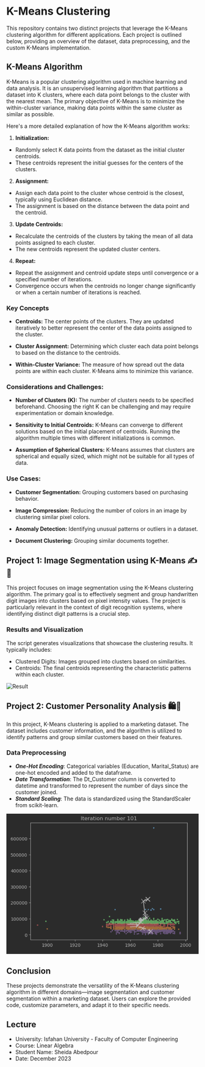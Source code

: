 
# K-Means Clustering

This repository contains two distinct projects that leverage the K-Means clustering algorithm for different applications. Each project is outlined below, providing an overview of the dataset, data preprocessing, and the custom K-Means implementation.

## K-Means Algorithm

K-Means is a popular clustering algorithm used in machine learning and data analysis. It is an unsupervised learning algorithm that partitions a dataset into K clusters, where each data point belongs to the cluster with the nearest mean. The primary objective of K-Means is to minimize the within-cluster variance, making data points within the same cluster as similar as possible.

Here's a more detailed explanation of how the K-Means algorithm works:

1.  **Initialization:**
   - Randomly select K data points from the dataset as the initial cluster centroids.
   - These centroids represent the initial guesses for the centers of the clusters.

2.  **Assignment:**
   - Assign each data point to the cluster whose centroid is the closest, typically using Euclidean distance.
   - The assignment is based on the distance between the data point and the centroid.

3.  **Update Centroids:**
   - Recalculate the centroids of the clusters by taking the mean of all data points assigned to each cluster.
   - The new centroids represent the updated cluster centers.

4.  **Repeat:**
   - Repeat the assignment and centroid update steps until convergence or a specified number of iterations.
   - Convergence occurs when the centroids no longer change significantly or when a certain number of iterations is reached.

### Key Concepts

- **Centroids:** The center points of the clusters. They are updated iteratively to better represent the center of the data points assigned to the cluster.

- **Cluster Assignment:** Determining which cluster each data point belongs to based on the distance to the centroids.

- **Within-Cluster Variance:** The measure of how spread out the data points are within each cluster. K-Means aims to minimize this variance.

### Considerations and Challenges:

- **Number of Clusters (K):** The number of clusters needs to be specified beforehand. Choosing the right K can be challenging and may require experimentation or domain knowledge.

- **Sensitivity to Initial Centroids:** K-Means can converge to different solutions based on the initial placement of centroids. Running the algorithm multiple times with different initializations is common.

- **Assumption of Spherical Clusters:** K-Means assumes that clusters are spherical and equally sized, which might not be suitable for all types of data.


### Use Cases:

- **Customer Segmentation:** Grouping customers based on purchasing behavior.
  
- **Image Compression:** Reducing the number of colors in an image by clustering similar pixel colors.

- **Anomaly Detection:** Identifying unusual patterns or outliers in a dataset.

- **Document Clustering:** Grouping similar documents together.


## Project 1: Image Segmentation using K-Means ✍️🔢

This project focuses on image segmentation using the K-Means clustering algorithm. 
The primary goal is to effectively segment and group handwritten digit images into clusters based on pixel intensity values. The project is particularly relevant in the context of digit recognition systems, where identifying distinct digit patterns is a crucial step.

### Results and Visualization
The script generates visualizations that showcase the clustering results. It typically includes:

- Clustered Digits: Images grouped into clusters based on similarities.
- Centroids: The final centroids representing the characteristic patterns within each cluster.

![Result](https://github.com/SheidaAbedpour/K-means/blob/main/handwritten-Digit-Recognition/handDigitClustring.png)

## Project 2: Customer Personality Analysis 🛍️🤔

In this project, K-Means clustering is applied to a marketing dataset. The dataset includes customer information, and the algorithm is utilized to identify patterns and group similar customers based on their features.

### Data Preprocessing
- ***One-Hot Encoding***: Categorical variables (Education, Marital_Status) are one-hot encoded and added to the dataframe.
- ***Date Transformation***: The Dt_Customer column is converted to datetime and transformed to represent the number of days since the customer joined.
- ***Standard Scaling***: The data is standardized using the StandardScaler from scikit-learn.

![Result](https://github.com/SheidaAbedpour/K-Means-Clustering/blob/main/Customer-Personality-Analysis/result.PNG)

## Conclusion
These projects demonstrate the versatility of the K-Means clustering algorithm in different domains—image segmentation and customer segmentation within a marketing dataset. Users can explore the provided code, customize parameters, and adapt it to their specific needs.

## Lecture
- University: Isfahan University - Faculty of Computer Engineering
- Course: Linear Algebra
- Student Name: Sheida Abedpour
- Date: December 2023

